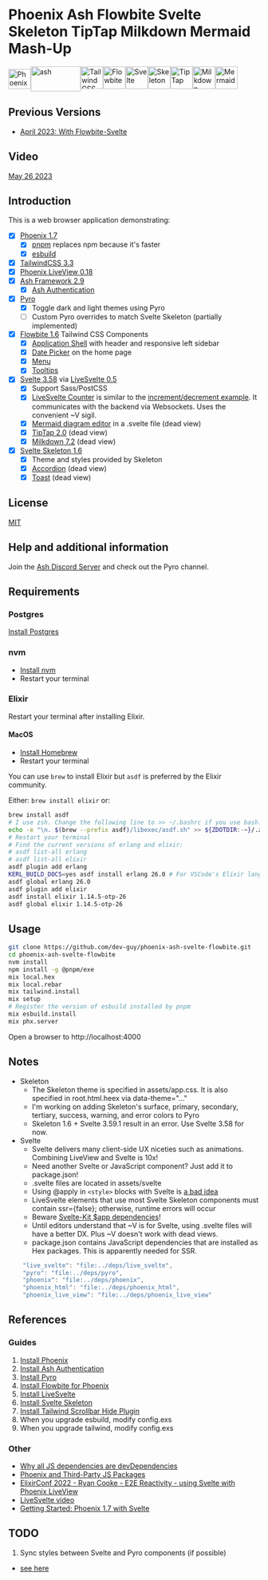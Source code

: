 # Phoenix Ash Flowbite Svelte Skeleton TipTap Milkdown Mermaid Mash-Up

<img alt='Phoenix' src="https://seeklogo.com/images/P/phoenix-logo-D15F067911-seeklogo.com.png" height=40 width=45><img alt='ash' align="top" src="https://ash-hq.org/images/ash-logo-side.svg" height=50 width=100><img alt='Tailwind CSS' src="https://upload.wikimedia.org/wikipedia/commons/thumb/d/d5/Tailwind_CSS_Logo.svg/1200px-Tailwind_CSS_Logo.svg.png" height=45 width=45><img alt='Flowbite' src="https://flowbite.com/docs/images/logo.svg" height=45 width=45><img alt='Svelte' src="https://upload.wikimedia.org/wikipedia/commons/1/1b/Svelte_Logo.svg" height=45 width=45><img alt='Skeleton' height=45 width=45 src="https://pbs.twimg.com/profile_images/1587479781544759297/TINbbJLC_400x400.png"><img height=45 width=45 alt="TipTap" src="https://pbs.twimg.com/profile_images/1357340221377974275/dza_FwlU_400x400.jpg"><img height=45 width=45 alt="Milkdown" src="https://milkdown.dev/milkdown-logo.svg"><img height=45 width=45 alt="Mermaid"
src="https://www.mermaidchart.com/img/icon-logo.svg">

## Previous Versions

- [April 2023: With Flowbite-Svelte](https://github.com/dev-guy/ash-svelte-flowbite/tree/flowbite-svelte)

## Video

[May 26 2023](https://github.com/dev-guy/phoenix-ash-svelte-flowbite/assets/12297328/db502e70-e96b-48ee-8eea-7c382784ade3)

## Introduction

This is a web browser application demonstrating:

- [x] [Phoenix 1.7](https://www.phoenixframework.org/)
  - [x] [pnpm](https://pnpm.io/) replaces npm because it's faster
  - [x] [esbuild](https://github.com/phoenixframework/esbuild)
- [x] [TailwindCSS 3.3](https://tailwindcss.com)
- [x] [Phoenix LiveView 0.18](https://hexdocs.pm/phoenix_live_view/Phoenix.LiveView.html)
- [x] [Ash Framework 2.9](https://ash-hq.org)
  - [x] [Ash Authentication](https://github.com/team-alembic/ash_authentication)
- [x] [Pyro](https://hexdocs.pm/pyro/about.html)
  - [x] Toggle dark and light themes using Pyro
  - [ ] Custom Pyro overrides to match Svelte Skeleton (partially implemented)
- [x] [Flowbite 1.6](https://flowbite.com) Tailwind CSS Components
  - [x] [Application Shell](https://flowbite.com/blocks/application/shells) with header and responsive left sidebar
  - [x] [Date Picker](https://flowbite.com/docs/plugins/datepicker/) on the home page
  - [x] [Menu](https://flowbite.com/docs/components/navbar/#navbar-with-dropdown)
  - [x] [Tooltips](https://flowbite.com/docs/components/tooltips)
- [x] [Svelte 3.58](https://svelte.dev) via [LiveSvelte 0.5](https://wout.space/notes/live-svelte)
  - [x] Support Sass/PostCSS
  - [x] [LiveSvelte Counter](https://github.com/woutdp/live_svelte#create-a-svelte-component) is similar to the [increment/decrement example](https://svelte.dev/repl/65fc4b475b884dcba414139848ff02ef). It communicates with the backend via Websockets. Uses the convenient ~V sigil.
  - [x] [Mermaid diagram editor](https://terrislinenbach.medium.com/dynamically-render-a-mermaid-diagram-with-sveltekit-and-very-little-code-d8130875cd68) in a .svelte file (dead view)
  - [x] [TipTap 2.0](https://tiptap.dev/) (dead view)
  - [x] [Milkdown 7.2](https://milkdown.dev) (dead view)
- [x] [Svelte Skeleton 1.6](https://www.skeleton.dev/)
  - [x] Theme and styles provided by Skeleton
  - [x] [Accordion](https://www.skeleton.dev/components/accordions) (dead view)
  - [x] [Toast](https://www.skeleton.dev/utilities/toasts) (dead view)

## License

[MIT](LICENSE)

## Help and additional information

Join the [Ash Discord Server](https://discord.com/invite/D7FNG2q) and check out the Pyro channel.

## Requirements

### Postgres

[Install Postgres](https://www.postgresql.org/docs/current/tutorial-install.html)

### nvm

- [Install nvm](https://github.com/nvm-sh/nvm/blob/master/README.md#install--update-script)
- Restart your terminal

### Elixir

Restart your terminal after installing Elixir.

#### MacOS

- [Install Homebrew](https://docs.brew.sh/Installation)
- Restart your terminal

You can use `brew` to install Elixir but `asdf` is preferred by the Elixir community.

Either: `brew install elixir` or:

```sh
brew install asdf
# I use zsh. Change the following line to >> ~/.bashrc if you use bash.
echo -e "\n. $(brew --prefix asdf)/libexec/asdf.sh" >> ${ZDOTDIR:-~}/.zshrc
# Restart your terminal
# Find the current versions of erlang and elixir:
# asdf list-all erlang
# asdf list-all elixir
asdf plugin add erlang
KERL_BUILD_DOCS=yes asdf install erlang 26.0 # For VSCode's Elixir language server extension
asdf global erlang 26.0
asdf plugin add elixir
asdf install elixir 1.14.5-otp-26
asdf global elixir 1.14.5-otp-26
```

## Usage

```sh
git clone https://github.com/dev-guy/phoenix-ash-svelte-flowbite.git
cd phoenix-ash-svelte-flowbite
nvm install
npm install -g @pnpm/exe
mix local.hex
mix local.rebar
mix tailwind.install
mix setup
# Register the version of esbuild installed by pnpm
mix esbuild.install
mix phx.server
```

Open a browser to http://localhost:4000

## Notes

- Skeleton
  - The Skeleton theme is specified in assets/app.css. It is also specified in root.html.heex via data-theme="..."
  - I'm working on adding Skeleton's surface, primary, secondary, tertiary, success, warning, and error colors to Pyro
  - Skeleton 1.6 + Svelte 3.59.1 result in an <Accordion> error. Use Svelte 3.58 for now.
- Svelte
  - Svelte delivers many client-side UX niceties such as animations. Combining LiveView and Svelte is 10x!
  - Need another Svelte or JavaScript component? Just add it to package.json!
  - .svelte files are located in assets/svelte
  - Using @apply in `<style>` blocks with Svelte is [a bad idea](https://tailwindcss.com/docs/functions-and-directives#using-apply-with-per-component-css)
  - LiveSvelte elements that use most Svelte Skeleton components must contain ssr={false}; otherwise, runtime errors will occur
  - Beware [Svelte-Kit $app dependencies](https://github.com/woutdp/live_svelte/discussions/30)!
  - Until editors understand that ~V is for Svelte, using .svelte files will have a better DX. Plus ~V doesn't work with dead views.
  - package.json contains JavaScript dependencies that are installed as Hex packages. This is apparently needed for SSR.

```js
    "live_svelte": "file:../deps/live_svelte",
    "pyro": "file:../deps/pyro",
    "phoenix": "file:../deps/phoenix",
    "phoenix_html": "file:../deps/phoenix_html",
    "phoenix_live_view": "file:../deps/phoenix_live_view"
```

## References

### Guides

1. [Install Phoenix](https://hexdocs.pm/phoenix/installation.html)
2. [Install Ash Authentication](https://hexdocs.pm/ash_authentication_phoenix/getting-started-with-ash-authentication-phoenix.html)
3. [Install Pyro](https://hexdocs.pm/pyro/get-started.html)
4. [Install Flowbite for Phoenix](https://flowbite.com/docs/getting-started/phoenix/)
5. [Install LiveSvelte](https://github.com/woutdp/live_svelte/blob/master/README.md)
6. [Install Svelte Skeleton](https://www.skeleton.dev/docs/get-started)
7. [Install Tailwind Scrollbar Hide Plugin](https://github.com/reslear/tailwind-scrollbar-hide)
8. When you upgrade esbuild, modify config.exs
9. When you upgrade tailwind, modify config.exs

### Other

- [Why all JS dependencies are devDependencies](https://github.com/sveltejs/sapper-template#using-external-components)
- [Phoenix and Third-Party JS Packages](https://hexdocs.pm/phoenix/asset_management.html)
- [ElixirConf 2022 - Ryan Cooke - E2E Reactivity - using Svelte with Phoenix LiveView](https://www.youtube.com/watch?v=asm2TTm035o)
- [LiveSvelte video](https://www.youtube.com/watch?v=JMkvbW35QvA)
- [Getting Started: Phoenix 1.7 with Svelte](https://medium.com/@alistairisrael/phoenix-1-7-with-svelte-12257d853ed1)

## TODO

1. Sync styles between Svelte and Pyro components (if possible)
  - [see here](https://github.com/woutdp/live_svelte/discussions/28)
